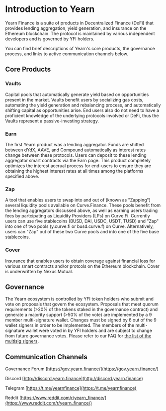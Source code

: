 # Introduction to Yearn

Yearn Finance is a suite of products in Decentralized Finance \(DeFi\) that provides lending aggregation, yield generation, and insurance on the Ethereum blockchain. The protocol is maintained by various independent developers and is governed by YFI holders.

You can find brief descriptions of Yearn's core products, the governance process, and links to active communication channels below.

## Core Products

### Vaults

Capital pools that automatically generate yield based on opportunities present in the market. Vaults benefit users by socializing gas costs, automating the yield generation and rebalancing process, and automatically shifting capital as opportunities arise. End users also do not need to have a proficient knowledge of the underlying protocols involved or DeFi, thus the Vaults represent a passive-investing strategy.

### Earn

The first Yearn product was a lending aggregator. Funds are shifted between dYdX, AAVE, and Compound automatically as interest rates change between these protocols. Users can deposit to these lending aggregator smart contracts via the Earn page. This product completely optimizes the interest accrual process for end-users to ensure they are obtaining the highest interest rates at all times among the platforms specified above.

### Zap

A tool that enables users to swap into and out of \(known as "Zapping"\) several liquidity pools available on Curve.Finance. These pools benefit from the lending aggregators discussed above, as well as earning users trading fees by partcipating as Liquidity Providers \(LPs\) on Curve.Fi. Currently users can use five stablecoins \(BUSD, DAI, USDC, USDT, TUSD\) and "Zap" into one of two pools \(y.curve.fi or busd.curve.f\) on Curve. Alternatively, users can "Zap" out of these two Curve pools and into one of the five base stablecoins.

### Cover

Insurance that enables users to obtain coverage against financial loss for various smart contracts and/or protcols on the Ethereum blockchain. Cover is underwritten by Nexus Mutual.

## Governance

The Yearn ecosystem is controlled by YFI token holders who submit and vote on proposals that govern the ecosystem. Proposals that meet quorum requirements \(&gt;20% of the tokens staked in the governance contract\) and generate a majority support \(&gt;50% of the vote\) are implemented by a 9 member multi-signature wallet. Changes must be signed by 6 out of the 9 wallet signers in order to be implemented. The members of the multi-signature wallet were voted in by YFI holders and are subject to change from future governance votes. Please refer to our FAQ for [the list of the multisig signers](https://docs.yearn.finance/faq#who-are-the-9-multisig-signers).

## Communication Channels

Governance Forum [https://gov.yearn.finance/](https://gov.yearn.finance/)

Discord [http://discord.yearn.finance](http://discord.yearn.finance)

Telegram [https://t.me/yearnfinance](https://t.me/yearnfinance)

Reddit [https://www.reddit.com/r/yearn_finance/](https://www.reddit.com/r/yearn_finance/)
